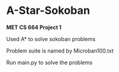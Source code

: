 # A-Star-Sokoban
**MET CS 664 Project 1**

Used A* to solve sokoban problems

Problem suite is named by Microban100.txt

Run main.py to solve the problems
